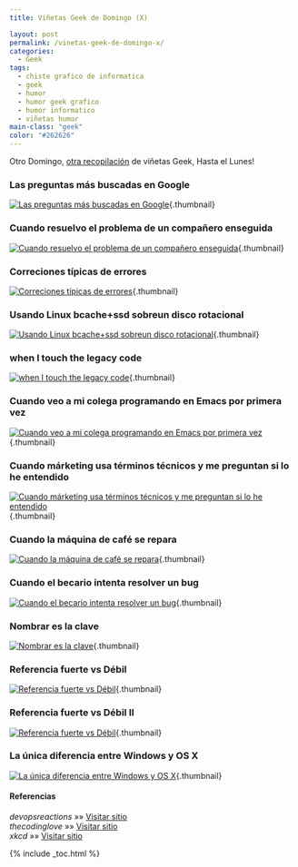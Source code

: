 ```yaml
---
title: Viñetas Geek de Domingo (X)

layout: post
permalink: /vinetas-geek-de-domingo-x/
categories:
  - Geek
tags:
  - chiste grafico de informatica
  - geek
  - humor
  - humor geek grafico
  - humor informatico
  - viñetas humor
main-class: "geek"
color: "#262626"
---
```

Otro Domingo, [otra recopilación][1] de viñetas Geek, Hasta el Lunes!


<!--ad-->

### Las preguntas más buscadas en Google

[<img src="/assets/img/2013/08/questions.png" alt="Las preguntas más buscadas en Google"  class="size-full wp-image-1876" />][2]{.thumbnail}

### Cuando resuelvo el problema de un compañero enseguida

[<img src="/assets/img/2013/08/when-I-quickly-solve-a-colleagues-bug.gif" alt="Cuando resuelvo el problema de un compañero enseguida"  class="size-full wp-image-1888" />][3]{.thumbnail}

### Correciones típicas de errores

[<img src="/assets/img/2013/08/Typical-bug-fixing.gif" alt="Correciones típicas de errores"  class="size-full wp-image-1887" />][4]{.thumbnail}

### Usando Linux bcache+ssd sobreun disco rotacional

[<img src="/assets/img/2013/08/Using-Linuxs-bcache+ssd-on-top-of-rotational-disks.gif" alt="Usando Linux bcache+ssd sobreun disco rotacional"  class="size-full wp-image-1886" />][5]{.thumbnail}

### when I touch the legacy code

[<img src="/assets/img/2013/08/when-I-touch-the-legacy-code.gif" alt="when I touch the legacy code"  class="size-full wp-image-1885" />][6]{.thumbnail}

### Cuando veo a mi colega programando en Emacs por primera vez

[<img src="/assets/img/2013/08/when-I-watch-my-collegue-coding-for-the-first-time-on-emacs.gif" alt="Cuando veo a mi colega programando en Emacs por primera vez"  class="size-full wp-image-1884" />][7]{.thumbnail}

### Cuando márketing usa términos técnicos y me preguntan si lo he entendido

[<img src="/assets/img/2013/08/when-marketing-uses-technical-terms-and-asks-if-I-understood.gif" alt="Cuando márketing usa términos técnicos y me preguntan si lo he entendido"  class="size-full wp-image-1883" />][8]{.thumbnail}

### Cuando la máquina de café se repara

[<img src="/assets/img/2013/08/when-the-coffee-machine-is-repaired.gif" alt="Cuando la máquina de café se repara"  class="size-full wp-image-1882" />][9]{.thumbnail}

### Cuando el becario intenta resolver un bug

[<img src="/assets/img/2013/08/when-the-intern-tries-to-fix-a-bug.gif" alt="Cuando el becario intenta resolver un bug "  class="size-full wp-image-1881" />][10]{.thumbnail}

### Nombrar es la clave

[<img src="/assets/img/2013/08/Naming-is-key.jpg" alt="Nombrar es la clave"  class="size-full wp-image-1880" />][11]{.thumbnail}

### Referencia fuerte vs Débil

[<img src="/assets/img/2013/08/Strong-vs.-Weak-References1.jpg" alt="Referencia fuerte vs Débil"  class="size-full wp-image-1879" />][12]{.thumbnail}

### Referencia fuerte vs Débil II

[<img src="/assets/img/2013/08/Strong-vs.-Weak-References2.jpg" alt="Referencia fuerte vs Débil"  class="size-full wp-image-1878" />][13]{.thumbnail}

### La única diferencia entre Windows y OS X

[<img src="/assets/img/2013/08/The-one-and-only-difference-between-OS-X-and-Windows2.jpg" alt="La única diferencia entre Windows y OS X"  class="size-full wp-image-1877" />][14]{.thumbnail}

#### Referencias

*devopsreactions* »» <a href="http://devopsreactions.tumblr.com/" target="_blank">Visitar sitio</a>  
*thecodinglove* »» <a href="http://thecodinglove.com" target="_blank">Visitar sitio</a>  
*xkcd* »» <a href="http://xkcd.com" target="_blank">Visitar sitio</a>



 [1]: https://elbauldelprogramador.com/ "Viñetas Geek de Domingo"
 [2]: /assets/img/2013/08/questions.png
 [3]: /assets/img/2013/08/when-I-quickly-solve-a-colleagues-bug.gif
 [4]: /assets/img/2013/08/Typical-bug-fixing.gif
 [5]: /assets/img/2013/08/Using-Linuxs-bcache+ssd-on-top-of-rotational-disks.gif
 [6]: /assets/img/2013/08/when-I-touch-the-legacy-code.gif
 [7]: /assets/img/2013/08/when-I-watch-my-collegue-coding-for-the-first-time-on-emacs.gif
 [8]: /assets/img/2013/08/when-marketing-uses-technical-terms-and-asks-if-I-understood.gif
 [9]: /assets/img/2013/08/when-the-coffee-machine-is-repaired.gif
 [10]: /assets/img/2013/08/when-the-intern-tries-to-fix-a-bug.gif
 [11]: /assets/img/2013/08/Naming-is-key.jpg
 [12]: /assets/img/2013/08/Strong-vs.-Weak-References1.jpg
 [13]: /assets/img/2013/08/Strong-vs.-Weak-References2.jpg
 [14]: /assets/img/2013/08/The-one-and-only-difference-between-OS-X-and-Windows2.jpg

{% include _toc.html %}
